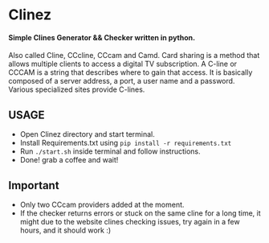 # Clinez
#### Simple Clines Generator &amp;&amp; Checker written in python.

Also called Cline, CCcline, CCcam and Camd. Card sharing is a method that allows multiple clients to access a digital TV subscription. A C-line or CCCAM is a string that describes where to gain that access. It is basically composed of a server address, a port, a user name and a password. Various specialized sites provide C-lines.

## USAGE
* Open Clinez directory and start terminal.
* Install Requirements.txt using ```pip install -r requirements.txt``` 
* Run ```./start.sh``` inside terminal and follow instructions.
* Done! grab a coffee and wait!

## Important 
* Only two CCcam providers added at the moment.
* If the checker returns errors or stuck on the same cline for a long time, it might due to the website clines checking issues, try again in a few hours, and it should work :)
